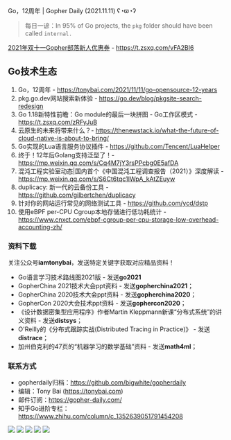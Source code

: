 Go，12周年 | Gopher Daily (2021.11.11) ʕ◔ϖ◔ʔ

>每日一谚：In 95% of Go projects, the `pkg` folder should have been called `internal.`

[2021年双十一Gopher部落新人优惠券](https://t.zsxq.com/vFA2BI6) - https://t.zsxq.com/vFA2BI6

## Go技术生态

1. Go，12周年 - https://tonybai.com/2021/11/11/go-opensource-12-years
2. pkg.go.dev网站搜索新体验 - https://go.dev/blog/pkgsite-search-redesign
3. Go 1.18新特性前瞻：Go module的最后一块拼图 - Go工作区模式 - https://t.zsxq.com/zRFyJuB
4. 云原生的未来将带来什么？- https://thenewstack.io/what-the-future-of-cloud-native-is-about-to-bring/
5. Go实现的Lua语言服务协议插件 - https://github.com/Tencent/LuaHelper
6. 终于！12年后Golang支持泛型了！- https://mp.weixin.qq.com/s/Cq4M7jY3rsPPcbg0E5afDA
7. 混沌工程实验室动态|国内首个《中国混沌工程调查报告（2021）》深度解读 - https://mp.weixin.qq.com/s/S6Ct6tqc1IWpA_kAtZEuyw
8. duplicacy: 新一代的云备份工具 - https://github.com/gilbertchen/duplicacy
9. 针对你的网站运行常见的网络测试工具 - https://github.com/ycd/dstp
10. 使用eBPF per-CPU Cgroup本地存储进行低功耗统计 - https://www.cnxct.com/ebpf-cgroup-per-cpu-storage-low-overhead-accounting-zh/

### 资料下载

关注公众号**iamtonybai**，发送特定关键字获取对应精品资料！

* Go语言学习技术路线图2021版 - 发送**go2021**
* GopherChina 2021技术大会ppt资料 - 发送**gopherchina2021**；
* GopherChina 2020技术大会ppt资料 - 发送**gopherchina2020**；
* GopherCon 2020大会技术ppt资料 - 发送**gophercon2020**；
* 《设计数据密集型应用程序》作者Martin Kleppmann新课“分布式系统”的讲义资料 - 发送**distsys**；
* O'Reilly的《分布式跟踪实战(Distributed Tracing in Practice)》 - 发送**distrace**；
* 加州伯克利的47页的“机器学习的数学基础”资料 - 发送**math4ml**；

### 联系方式

* gopherdaily归档：https://github.com/bigwhite/gopherdaily
* 编辑：Tony Bai (https://tonybai.com)
* 邮件订阅：https://gopher-daily.com/
* 知乎Go进阶专栏：https://www.zhihu.com/column/c_1352639051791454208

![](https://mmbiz.qpic.cn/mmbiz_png/cH6WzfQ94mb54jsFJZ3Knmz8obUsf3PBShthmdSw5E01TcYmUReGkj0BWpxHak1HlnlzHvLmKax53YSGr7aNlA/0?wx_fmt=png)
![](https://mmbiz.qpic.cn/mmbiz_jpg/cH6WzfQ94mb54jsFJZ3Knmz8obUsf3PBDKyzaL44T9g1YiaYeujWa3QRrVC21SnO9h9qc2ia6ibyicc6LUdnD0ibymw/0?wx_fmt=jpeg)
![](https://mmbiz.qpic.cn/mmbiz_jpg/cH6WzfQ94mb54jsFJZ3Knmz8obUsf3PBVkLTWauQTKuwBfDjBzRvcPibRvN9xPCZyPDuz4oalon271El1nVHQNA/0?wx_fmt=jpeg)
![](https://mmbiz.qpic.cn/mmbiz_png/cH6WzfQ94mb54jsFJZ3Knmz8obUsf3PBIMyZScLjHJSVL4jnaGBSFYZNhRQEwdUoGsAISHfVKfCHhWPic8yY0Ow/0?wx_fmt=png)
![](https://mmbiz.qpic.cn/mmbiz_png/cH6WzfQ94mb54jsFJZ3Knmz8obUsf3PBrSoqeMvoWCticN2cpU64fJ0FYQdXJhP7ia7WRh8628uOAsQYeE2NibRRw/0?wx_fmt=png)


